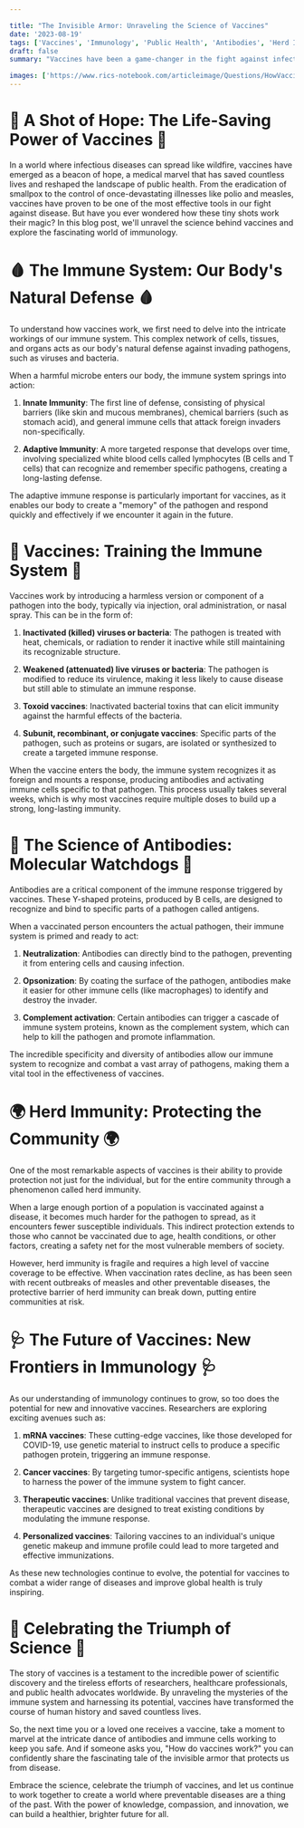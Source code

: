 ```yaml
---

title: "The Invisible Armor: Unraveling the Science of Vaccines"
date: '2023-08-19'
tags: ['Vaccines', 'Immunology', 'Public Health', 'Antibodies', 'Herd Immunity','Questions']
draft: false
summary: "Vaccines have been a game-changer in the fight against infectious diseases, saving countless lives and revolutionizing public health. But how exactly do these medical marvels work? In this blog post, we dive into the fascinating world of immunology and explore the intricate mechanisms behind vaccines, from the stimulation of antibodies to the development of herd immunity."

images: ['https://www.rics-notebook.com/articleimage/Questions/HowVaccinesWork.webp']
---
```


# 💉 A Shot of Hope: The Life-Saving Power of Vaccines 💉

In a world where infectious diseases can spread like wildfire, vaccines have emerged as a beacon of hope, a medical marvel that has saved countless lives and reshaped the landscape of public health. From the eradication of smallpox to the control of once-devastating illnesses like polio and measles, vaccines have proven to be one of the most effective tools in our fight against disease. But have you ever wondered how these tiny shots work their magic? In this blog post, we'll unravel the science behind vaccines and explore the fascinating world of immunology.

# 🩸 The Immune System: Our Body's Natural Defense 🩸

To understand how vaccines work, we first need to delve into the intricate workings of our immune system. This complex network of cells, tissues, and organs acts as our body's natural defense against invading pathogens, such as viruses and bacteria.

When a harmful microbe enters our body, the immune system springs into action:

1. **Innate Immunity**: The first line of defense, consisting of physical barriers (like skin and mucous membranes), chemical barriers (such as stomach acid), and general immune cells that attack foreign invaders non-specifically.

2. **Adaptive Immunity**: A more targeted response that develops over time, involving specialized white blood cells called lymphocytes (B cells and T cells) that can recognize and remember specific pathogens, creating a long-lasting defense.

The adaptive immune response is particularly important for vaccines, as it enables our body to create a "memory" of the pathogen and respond quickly and effectively if we encounter it again in the future.

# 🦠 Vaccines: Training the Immune System 🦠

Vaccines work by introducing a harmless version or component of a pathogen into the body, typically via injection, oral administration, or nasal spray. This can be in the form of:

1. **Inactivated (killed) viruses or bacteria**: The pathogen is treated with heat, chemicals, or radiation to render it inactive while still maintaining its recognizable structure.

2. **Weakened (attenuated) live viruses or bacteria**: The pathogen is modified to reduce its virulence, making it less likely to cause disease but still able to stimulate an immune response.

3. **Toxoid vaccines**: Inactivated bacterial toxins that can elicit immunity against the harmful effects of the bacteria.

4. **Subunit, recombinant, or conjugate vaccines**: Specific parts of the pathogen, such as proteins or sugars, are isolated or synthesized to create a targeted immune response.

When the vaccine enters the body, the immune system recognizes it as foreign and mounts a response, producing antibodies and activating immune cells specific to that pathogen. This process usually takes several weeks, which is why most vaccines require multiple doses to build up a strong, long-lasting immunity.

# 🔬 The Science of Antibodies: Molecular Watchdogs 🔬

Antibodies are a critical component of the immune response triggered by vaccines. These Y-shaped proteins, produced by B cells, are designed to recognize and bind to specific parts of a pathogen called antigens.

When a vaccinated person encounters the actual pathogen, their immune system is primed and ready to act:

1. **Neutralization**: Antibodies can directly bind to the pathogen, preventing it from entering cells and causing infection.

2. **Opsonization**: By coating the surface of the pathogen, antibodies make it easier for other immune cells (like macrophages) to identify and destroy the invader.

3. **Complement activation**: Certain antibodies can trigger a cascade of immune system proteins, known as the complement system, which can help to kill the pathogen and promote inflammation.

The incredible specificity and diversity of antibodies allow our immune system to recognize and combat a vast array of pathogens, making them a vital tool in the effectiveness of vaccines.

# 🌍 Herd Immunity: Protecting the Community 🌍

One of the most remarkable aspects of vaccines is their ability to provide protection not just for the individual, but for the entire community through a phenomenon called herd immunity.

When a large enough portion of a population is vaccinated against a disease, it becomes much harder for the pathogen to spread, as it encounters fewer susceptible individuals. This indirect protection extends to those who cannot be vaccinated due to age, health conditions, or other factors, creating a safety net for the most vulnerable members of society.

However, herd immunity is fragile and requires a high level of vaccine coverage to be effective. When vaccination rates decline, as has been seen with recent outbreaks of measles and other preventable diseases, the protective barrier of herd immunity can break down, putting entire communities at risk.

# 🩺 The Future of Vaccines: New Frontiers in Immunology 🩺

As our understanding of immunology continues to grow, so too does the potential for new and innovative vaccines. Researchers are exploring exciting avenues such as:

1. **mRNA vaccines**: These cutting-edge vaccines, like those developed for COVID-19, use genetic material to instruct cells to produce a specific pathogen protein, triggering an immune response.

2. **Cancer vaccines**: By targeting tumor-specific antigens, scientists hope to harness the power of the immune system to fight cancer.

3. **Therapeutic vaccines**: Unlike traditional vaccines that prevent disease, therapeutic vaccines are designed to treat existing conditions by modulating the immune response.

4. **Personalized vaccines**: Tailoring vaccines to an individual's unique genetic makeup and immune profile could lead to more targeted and effective immunizations.

As these new technologies continue to evolve, the potential for vaccines to combat a wider range of diseases and improve global health is truly inspiring.

# 🎉 Celebrating the Triumph of Science 🎉

The story of vaccines is a testament to the incredible power of scientific discovery and the tireless efforts of researchers, healthcare professionals, and public health advocates worldwide. By unraveling the mysteries of the immune system and harnessing its potential, vaccines have transformed the course of human history and saved countless lives.

So, the next time you or a loved one receives a vaccine, take a moment to marvel at the intricate dance of antibodies and immune cells working to keep you safe. And if someone asks you, "How do vaccines work?" you can confidently share the fascinating tale of the invisible armor that protects us from disease.

Embrace the science, celebrate the triumph of vaccines, and let us continue to work together to create a world where preventable diseases are a thing of the past. With the power of knowledge, compassion, and innovation, we can build a healthier, brighter future for all.